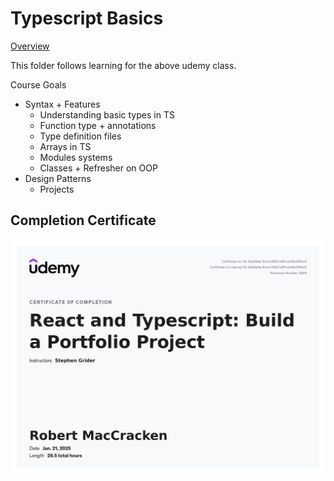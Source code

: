 # Typescript Basics

[Overview](https://www.udemy.com/course/react-and-typescript-build-a-portfolio-project/learn/lecture/24339926#overview)

This folder follows learning for the above udemy class.

Course Goals

* Syntax + Features
  * Understanding basic types in TS
  * Function type + annotations
  * Type definition files
  * Arrays in TS
  * Modules systems
  * Classes + Refresher on OOP
* Design Patterns
  * Projects

## Completion Certificate

![alt text](./cert-react-ts.jpg)
